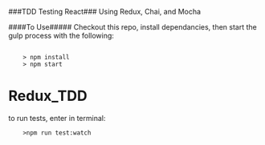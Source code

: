 ###TDD Testing React###
Using Redux, Chai, and Mocha

####To Use#####
Checkout this repo, install dependancies, then start the gulp process with the following:

```

	> npm install
	> npm start
```
# Redux_TDD

to run tests, enter in terminal:

```
	>npm run test:watch

```
